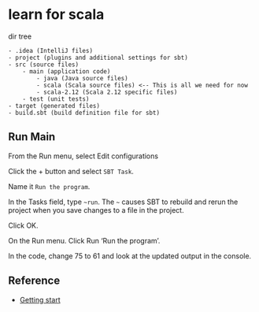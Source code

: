 learn for scala
====


dir tree
```
- .idea (IntelliJ files)
- project (plugins and additional settings for sbt)
- src (source files)
    - main (application code)
        - java (Java source files)
        - scala (Scala source files) <-- This is all we need for now
        - scala-2.12 (Scala 2.12 specific files)
    - test (unit tests)
- target (generated files)
- build.sbt (build definition file for sbt)
```


## Run Main

From the Run menu, select Edit configurations

Click the + button and select `SBT Task`.

Name it `Run the program`.

In the Tasks field, type `~run`. The `~` causes SBT to rebuild and rerun the project when you save changes to a file in the project.

Click OK.

On the Run menu. Click Run ‘Run the program’.

In the code, change 75 to 61 and look at the updated output in the console.


## Reference

- [Getting start](https://docs.scala-lang.org/getting-started-intellij-track/building-a-scala-project-with-intellij-and-sbt.html)